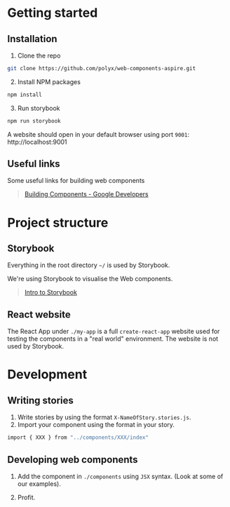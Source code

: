 # Getting started

## Installation

1. Clone the repo

```sh
git clone https://github.com/polyx/web-components-aspire.git
```

2. Install NPM packages

```sh
npm install
```

3. Run storybook

```sh
npm run storybook
```

A website should open in your default browser using port `9001`:
http://localhost:9001

## Useful links

Some useful links for building web components

> [Building Components - Google Developers](https://developers.google.com/web/fundamentals/web-components)

# Project structure

## Storybook

Everything in the root directory `~/` is used by Storybook.

We're using Storybook to visualise the Web components.

> [Intro to Storybook](https://storybook.js.org/docs/web-components/get-started/introduction)

## React website

The React App under `./my-app` is a full `create-react-app` website used for testing the components in a "real world" environment. The website is not used by Storybook.

# Development

## Writing stories

1. Write stories by using the format `X-NameOfStory.stories.js`.
2. Import your component using the format in your story.

```sh
import { XXX } from "../components/XXX/index"
```

## Developing web components

1. Add the component in `./components` using `JSX` syntax. (Look at some of our examples).

2. Profit.

